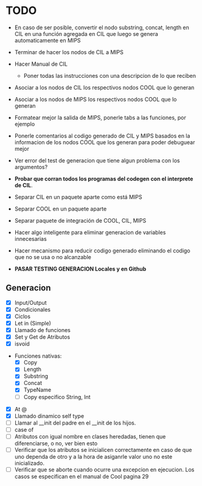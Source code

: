 # TODO

- En caso de ser posible, convertir el nodo substring, concat, length en CIL en una función agregada en CIL que luego se genera automaticamente en MIPS
- Terminar de hacer los nodos de CIL a MIPS
- Hacer Manual de CIL
  - Poner todas las instrucciones con una descripcion de lo que reciben

- Asociar a los nodos de CIL los respectivos nodos COOL que lo generan
- Asociar a los nodos de MIPS los respectivos nodos COOL que lo generan
- Formatear mejor la salida de MIPS, ponerle tabs a las funciones, por ejemplo
- Ponerle comentarios al codigo generado de CIL y MIPS basados en la informacion de los nodos COOL que los generan para poder debuguear mejor

- Ver error del test de generacion que tiene algun problema con los argumentos?

- **Probar que corran todos los programas del codegen con el interprete de CIL**.
- Separar CIL en un paquete aparte como está MIPS
- Separar COOL en un paquete aparte
- Separar paquete de integración de COOL, CIL, MIPS

- Hacer algo inteligente para eliminar generacion de variables innecesarias
- Hacer mecanismo para reducir codigo generado eliminando el codigo que no se usa o no alcanzable
- **PASAR TESTING GENERACION Locales y en Github**


## Generacion

- [x] Input/Output
- [x] Condicionales
- [x] Ciclos
- [x] Let in (Simple)
- [x] Llamado de funciones
- [x] Set y Get de Atributos
- [x] isvoid
- Funciones nativas:
  - [x] Copy
  - [x] Length
  - [x] Substring
  - [x] Concat
  - [x] TypeName
  - [ ] Copy especifico String, Int
- [x] At @
- [x] Llamado dinamico self type
- [ ] Llamar al __init del padre en el __init de los hijos.
- [ ] case of
- [ ] Atributos con igual nombre en clases heredadas, tienen que diferenciarse, o no, ver bien esto
- [ ] Verificar que los atributos se inicialicen correctamente en caso de que uno dependa de otro y a la hora de asiganrle valor uno no este inicializado.
- [ ] Verificar que se aborte cuando ocurre una excepcion en ejecucion. Los casos se especifican en el manual de Cool pagina 29